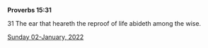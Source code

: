 **Proverbs 15:31**

31 The ear that heareth the reproof of life abideth among the wise.

[Sunday 02-January, 2022](https://t.me/s/daily_scripture)

